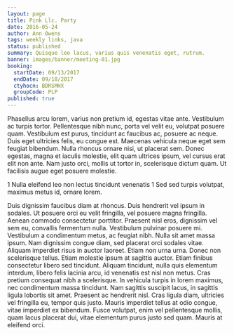 ```yaml
---
layout: page
title: Pink Llc. Party
date: 2016-05-24
author: Ann Owens
tags: weekly links, java
status: published
summary: Quisque leo lacus, varius quis venenatis eget, rutrum.
banner: images/banner/meeting-01.jpg
booking:
  startDate: 09/13/2017
  endDate: 09/18/2017
  ctyhocn: BDRSMHX
  groupCode: PLP
published: true
---
```

Phasellus arcu lorem, varius non pretium id, egestas vitae ante. Vestibulum ac turpis tortor. Pellentesque nibh nunc, porta vel velit eu, volutpat posuere quam. Vestibulum est purus, tincidunt ac faucibus ac, posuere ac neque. Duis eget ultricies felis, eu congue est. Maecenas vehicula neque eget sem feugiat bibendum. Nulla rhoncus ornare nisi, ut placerat sem. Donec egestas, magna et iaculis molestie, elit quam ultrices ipsum, vel cursus erat elit non ante. Nam justo orci, mollis ut tortor in, scelerisque dictum quam. Ut facilisis augue eget posuere molestie.

1 Nulla eleifend leo non lectus tincidunt venenatis
1 Sed sed turpis volutpat, maximus metus id, ornare lorem.

Duis dignissim faucibus diam at rhoncus. Duis hendrerit vel ipsum in sodales. Ut posuere orci eu velit fringilla, vel posuere magna fringilla. Aenean commodo consectetur porttitor. Praesent nisl eros, dignissim vel sem eu, convallis fermentum nulla. Vestibulum pulvinar posuere mi. Vestibulum a condimentum metus, ac feugiat nibh.
Nulla sit amet massa ipsum. Nam dignissim congue diam, sed placerat orci sodales vitae. Aliquam imperdiet risus in auctor laoreet. Etiam non urna urna. Donec non scelerisque tellus. Etiam molestie ipsum at sagittis auctor. Etiam finibus consectetur libero sed tincidunt. Aliquam tincidunt, nulla quis elementum interdum, libero felis lacinia arcu, id venenatis est nisl non metus. Cras pretium consequat nibh a scelerisque. In vehicula turpis in lorem maximus, nec condimentum massa tincidunt. Nam sagittis suscipit lacus, in sagittis ligula lobortis sit amet. Praesent ac hendrerit nisl. Cras ligula diam, ultricies vel fringilla eu, tempor quis justo. Mauris imperdiet tellus at odio congue, vitae imperdiet ex bibendum. Fusce volutpat, enim vel pellentesque mollis, quam lacus placerat dui, vitae elementum purus justo sed quam. Mauris at eleifend orci.
